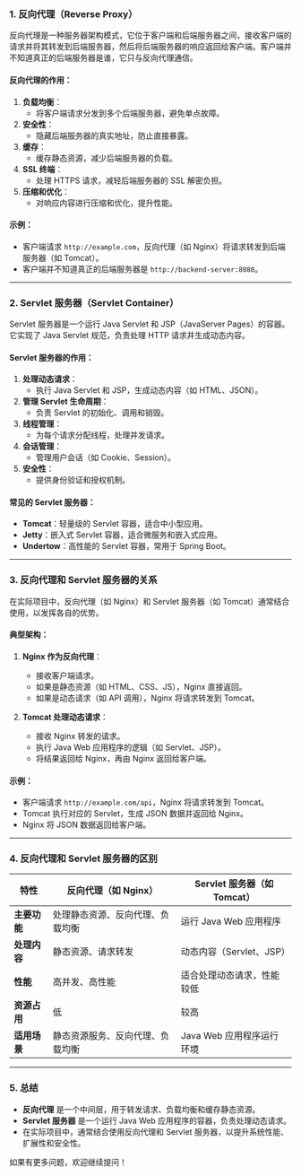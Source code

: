 ### 1. **反向代理（Reverse Proxy）**
反向代理是一种服务器架构模式，它位于客户端和后端服务器之间，接收客户端的请求并将其转发到后端服务器，然后将后端服务器的响应返回给客户端。客户端并不知道真正的后端服务器是谁，它只与反向代理通信。

#### 反向代理的作用：
1. **负载均衡**：
   - 将客户端请求分发到多个后端服务器，避免单点故障。
2. **安全性**：
   - 隐藏后端服务器的真实地址，防止直接暴露。
3. **缓存**：
   - 缓存静态资源，减少后端服务器的负载。
4. **SSL 终端**：
   - 处理 HTTPS 请求，减轻后端服务器的 SSL 解密负担。
5. **压缩和优化**：
   - 对响应内容进行压缩和优化，提升性能。

#### 示例：
- 客户端请求 `http://example.com`，反向代理（如 Nginx）将请求转发到后端服务器（如 Tomcat）。
- 客户端并不知道真正的后端服务器是 `http://backend-server:8080`。

---

### 2. **Servlet 服务器（Servlet Container）**
Servlet 服务器是一个运行 Java Servlet 和 JSP（JavaServer Pages）的容器。它实现了 Java Servlet 规范，负责处理 HTTP 请求并生成动态内容。

#### Servlet 服务器的作用：
1. **处理动态请求**：
   - 执行 Java Servlet 和 JSP，生成动态内容（如 HTML、JSON）。
2. **管理 Servlet 生命周期**：
   - 负责 Servlet 的初始化、调用和销毁。
3. **线程管理**：
   - 为每个请求分配线程，处理并发请求。
4. **会话管理**：
   - 管理用户会话（如 Cookie、Session）。
5. **安全性**：
   - 提供身份验证和授权机制。

#### 常见的 Servlet 服务器：
- **Tomcat**：轻量级的 Servlet 容器，适合中小型应用。
- **Jetty**：嵌入式 Servlet 容器，适合微服务和嵌入式应用。
- **Undertow**：高性能的 Servlet 容器，常用于 Spring Boot。

---

### 3. **反向代理和 Servlet 服务器的关系**
在实际项目中，反向代理（如 Nginx）和 Servlet 服务器（如 Tomcat）通常结合使用，以发挥各自的优势。

#### 典型架构：
1. **Nginx 作为反向代理**：
   - 接收客户端请求。
   - 如果是静态资源（如 HTML、CSS、JS），Nginx 直接返回。
   - 如果是动态请求（如 API 调用），Nginx 将请求转发到 Tomcat。

2. **Tomcat 处理动态请求**：
   - 接收 Nginx 转发的请求。
   - 执行 Java Web 应用程序的逻辑（如 Servlet、JSP）。
   - 将结果返回给 Nginx，再由 Nginx 返回给客户端。

#### 示例：
- 客户端请求 `http://example.com/api`，Nginx 将请求转发到 Tomcat。
- Tomcat 执行对应的 Servlet，生成 JSON 数据并返回给 Nginx。
- Nginx 将 JSON 数据返回给客户端。

---

### 4. **反向代理和 Servlet 服务器的区别**

| 特性         | 反向代理（如 Nginx）             | Servlet 服务器（如 Tomcat） |
| ------------ | -------------------------------- | --------------------------- |
| **主要功能** | 处理静态资源、反向代理、负载均衡 | 运行 Java Web 应用程序      |
| **处理内容** | 静态资源、请求转发               | 动态内容（Servlet、JSP）    |
| **性能**     | 高并发、高性能                   | 适合处理动态请求，性能较低  |
| **资源占用** | 低                               | 较高                        |
| **适用场景** | 静态资源服务、反向代理、负载均衡 | Java Web 应用程序运行环境   |

---

### 5. **总结**
- **反向代理** 是一个中间层，用于转发请求、负载均衡和缓存静态资源。
- **Servlet 服务器** 是一个运行 Java Web 应用程序的容器，负责处理动态请求。
- 在实际项目中，通常结合使用反向代理和 Servlet 服务器，以提升系统性能、扩展性和安全性。

如果有更多问题，欢迎继续提问！
